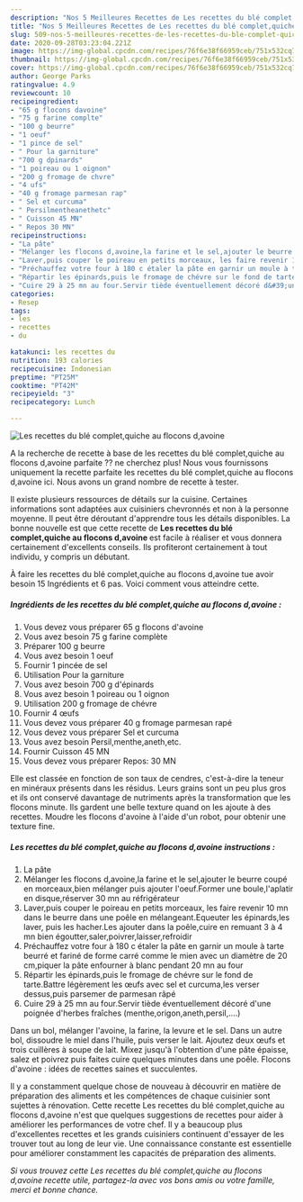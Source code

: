 ```yaml
---
description: "Nos 5 Meilleures Recettes de Les recettes du blé complet,quiche au flocons d,avoine"
title: "Nos 5 Meilleures Recettes de Les recettes du blé complet,quiche au flocons d,avoine"
slug: 509-nos-5-meilleures-recettes-de-les-recettes-du-ble-complet-quiche-au-flocons-d-avoine
date: 2020-09-28T03:23:04.221Z
image: https://img-global.cpcdn.com/recipes/76f6e38f66959ceb/751x532cq70/les-recettes-du-ble-completquiche-au-flocons-davoine-photo-principale-de-la-recette.jpg
thumbnail: https://img-global.cpcdn.com/recipes/76f6e38f66959ceb/751x532cq70/les-recettes-du-ble-completquiche-au-flocons-davoine-photo-principale-de-la-recette.jpg
cover: https://img-global.cpcdn.com/recipes/76f6e38f66959ceb/751x532cq70/les-recettes-du-ble-completquiche-au-flocons-davoine-photo-principale-de-la-recette.jpg
author: George Parks
ratingvalue: 4.9
reviewcount: 10
recipeingredient:
- "65 g flocons davoine"
- "75 g farine complte"
- "100 g beurre"
- "1 oeuf"
- "1 pince de sel"
- " Pour la garniture"
- "700 g dpinards"
- "1 poireau ou 1 oignon"
- "200 g fromage de chvre"
- "4 ufs"
- "40 g fromage parmesan rap"
- " Sel et curcuma"
- " Persilmentheanethetc"
- " Cuisson 45 MN"
- " Repos 30 MN"
recipeinstructions:
- "La pâte"
- "Mélanger les flocons d,avoine,la farine et le sel,ajouter le beurre coupé en morceaux,bien mélanger puis ajouter l&#39;oeuf.Former une boule,l&#39;aplatir en disque,réserver 30 mn au réfrigérateur"
- "Laver,puis couper le poireau en petits morceaux, les faire revenir 10 mn dans le beurre dans une poêle en mélangeant.Equeuter les épinards,les laver, puis les hacher.Les ajouter dans la poêle,cuire en remuant 3 à 4 mn bien égoutter,saler,poivrer,laisser,refroidir"
- "Préchauffez votre four à 180 c étaler la pâte en garnir un moule à tarte beurré et fariné de forme carré comme le mien avec un diamètre de 20 cm,piquer la pâte enfourner à blanc pendant 20 mn au four"
- "Répartir les épinards,puis le fromage de chévre sur le fond de tarte.Battre légèrement les œufs avec sel et curcuma,les verser dessus,puis parsemer de parmesan râpé"
- "Cuire 29 à 25 mn au four.Servir tiède éventuellement décoré d&#39;une poignée d&#39;herbes fraîches (menthe,origon,aneth,persil,....)"
categories:
- Resep
tags:
- les
- recettes
- du

katakunci: les recettes du 
nutrition: 193 calories
recipecuisine: Indonesian
preptime: "PT25M"
cooktime: "PT42M"
recipeyield: "3"
recipecategory: Lunch

---
```



![Les recettes du blé complet,quiche au flocons d,avoine](https://img-global.cpcdn.com/recipes/76f6e38f66959ceb/751x532cq70/les-recettes-du-ble-completquiche-au-flocons-davoine-photo-principale-de-la-recette.jpg)

A la recherche de recette à base de les recettes du blé complet,quiche au flocons d,avoine parfaite ?? ne cherchez plus! Nous vous fournissons uniquement la recette parfaite les recettes du blé complet,quiche au flocons d,avoine ici. Nous avons un grand nombre de recette à tester.

Il existe plusieurs ressources de détails sur la cuisine. Certaines informations sont adaptées aux cuisiniers chevronnés et non à la personne moyenne. Il peut être déroutant d'apprendre tous les détails disponibles. La bonne nouvelle est que cette recette de <strong> Les recettes du blé complet,quiche au flocons d,avoine </strong> est facile à réaliser et vous donnera certainement d'excellents conseils. Ils profiteront certainement à tout individu, y compris un débutant.

<!--inarticleads1-->

À faire les recettes du blé complet,quiche au flocons d,avoine tue avoir besoin 15 Ingrédients et 6 pas. Voici comment vous atteindre cette.

##### Ingrédients de les recettes du blé complet,quiche au flocons d,avoine :

1. Vous devez vous préparer 65 g flocons d&#39;avoine
1. Vous avez besoin 75 g farine complète
1. Préparer 100 g beurre
1. Vous avez besoin 1 oeuf
1. Fournir 1 pincée de sel
1. Utilisation  Pour la garniture
1. Vous avez besoin 700 g d&#39;épinards
1. Vous avez besoin 1 poireau ou 1 oignon
1. Utilisation 200 g fromage de chévre
1. Fournir 4 œufs
1. Vous devez vous préparer 40 g fromage parmesan rapé
1. Vous devez vous préparer  Sel et curcuma
1. Vous avez besoin  Persil,menthe,aneth,etc.
1. Fournir  Cuisson 45 MN
1. Vous devez vous préparer  Repos: 30 MN


Elle est classée en fonction de son taux de cendres, c&#39;est-à-dire la teneur en minéraux présents dans les résidus. Leurs grains sont un peu plus gros et ils ont conservé davantage de nutriments après la transformation que les flocons minute. Ils gardent une belle texture quand on les ajoute à des recettes. Moudre les flocons d&#39;avoine à l&#39;aide d&#39;un robot, pour obtenir une texture fine. 

<!--inarticleads2-->

##### Les recettes du blé complet,quiche au flocons d,avoine instructions :

1. La pâte
1. Mélanger les flocons d,avoine,la farine et le sel,ajouter le beurre coupé en morceaux,bien mélanger puis ajouter l&#39;oeuf.Former une boule,l&#39;aplatir en disque,réserver 30 mn au réfrigérateur
1. Laver,puis couper le poireau en petits morceaux, les faire revenir 10 mn dans le beurre dans une poêle en mélangeant.Equeuter les épinards,les laver, puis les hacher.Les ajouter dans la poêle,cuire en remuant 3 à 4 mn bien égoutter,saler,poivrer,laisser,refroidir
1. Préchauffez votre four à 180 c étaler la pâte en garnir un moule à tarte beurré et fariné de forme carré comme le mien avec un diamètre de 20 cm,piquer la pâte enfourner à blanc pendant 20 mn au four
1. Répartir les épinards,puis le fromage de chévre sur le fond de tarte.Battre légèrement les œufs avec sel et curcuma,les verser dessus,puis parsemer de parmesan râpé
1. Cuire 29 à 25 mn au four.Servir tiède éventuellement décoré d&#39;une poignée d&#39;herbes fraîches (menthe,origon,aneth,persil,....)


Dans un bol, mélanger l&#39;avoine, la farine, la levure et le sel. Dans un autre bol, dissoudre le miel dans l&#39;huile, puis verser le lait. Ajoutez deux œufs et trois cuillères à soupe de lait. Mixez jusqu&#39;à l&#39;obtention d&#39;une pâte épaisse, salez et poivrez puis faites cuire quelques minutes dans une poêle. Flocons d&#39;avoine : idées de recettes saines et succulentes. 

<!--inarticleads1-->

<p>
Il y a constamment quelque chose de nouveau à découvrir en matière de préparation des aliments et les compétences de chaque cuisinier sont sujettes à rénovation. Cette recette Les recettes du blé complet,quiche au flocons d,avoine n'est que quelques suggestions de recettes pour aider à améliorer les performances de votre chef. Il y a beaucoup plus d'excellentes recettes et les grands cuisiniers continuent d'essayer de les trouver tout au long de leur vie. Une connaissance constante est essentielle pour améliorer constamment les capacités de préparation des aliments.
</p>

<p>
<i>Si vous trouvez cette Les recettes du blé complet,quiche au flocons d,avoine recette utile, partagez-la avec vos bons amis ou votre famille, merci et bonne chance.</i>
</p>
